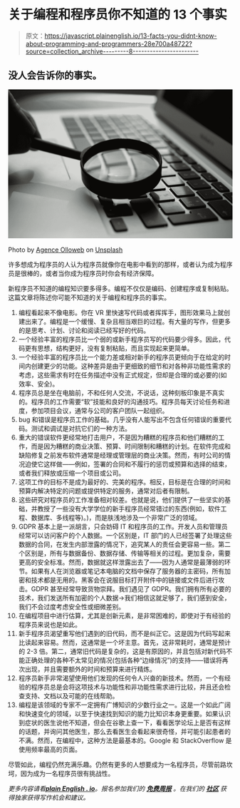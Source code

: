 # 关于编程和程序员你不知道的 13 个事实

> 原文：<https://javascript.plainenglish.io/13-facts-you-didnt-know-about-programming-and-programmers-28e700a48722?source=collection_archive---------8----------------------->

## 没人会告诉你的事实。

![](img/c449b7e7a230b0961eccdcac66b3b8b4.png)

Photo by [Agence Olloweb](https://unsplash.com/@olloweb?utm_source=medium&utm_medium=referral) on [Unsplash](https://unsplash.com?utm_source=medium&utm_medium=referral)

许多想成为程序员的人认为程序员就像你在电影中看到的那样，或者认为成为程序员是很棒的，或者当你成为程序员时你会有经济保障。

新程序员不知道的编程知识要多得多。编程不仅仅是编码、创建程序或复制粘贴。这篇文章将陈述你可能不知道的关于编程和程序员的事实。

1.  编程看起来不像电影。你在 VR 里快速写代码或者挥挥手，图形效果马上就创建出来了。编程是一个缓慢、复杂且相当艰巨的过程。有大量的写作，但更多的是思考、计划、讨论和阅读已经写好的代码。
2.  一个经验丰富的程序员比一个弱的或新手程序员写的代码要少得多。因此，代码更有思想，结构更好，没有复制粘贴，而且实现起来更简单。
3.  一个经验丰富的程序员比一个能力差或相对新手的程序员更倾向于在给定的时间内创建更少的功能。这种差异是由于更细致的细节和对各种非功能性需求的考虑，这些需求有时在任务描述中没有正式规定，但却是合理的或必要的(如效率、安全)。
4.  程序员总是坐在电脑前，不和任何人交流，不说话，这种刻板印象是不真实的。程序员的工作需要“软”技能和良好的沟通技巧。程序员每天讨论任务和进度，参加项目会议，通常与公司的客户团队一起组织。
5.  bug 和错误是程序员工作的基础。几乎没有人能写出不包含任何错误的重要代码。测试和调试是对抗它们的一种方法。
6.  重大的错误软件更经常地打击用户，不是因为糟糕的程序员和他们糟糕的工作，而是因为糟糕的商业决策、预算、时间限制和糟糕的计划。在软件完成和缺陷修复之前发布软件通常是经理或管理层的商业决策。然而，有时公司的情况迫使它这样做——例如，签署的合同和不履行的惩罚或预算和选择的结束，或者我们释放或压缩一个项目或公司。
7.  这项工作的目标不是成为最好的、完美的程序。相反，目标是在合理的时间和预算内解决特定的问题或提供特定的服务，通常对后者有限制。
8.  这些研究对程序员的工作准备相对较差。也就是说，他们提供了一些坚实的基础，并教授了一些没有大学学位的新手程序员经常错过的东西(例如，软件工程、数据库、多线程等)。)，而是肤浅地涉及一个非常广泛的领域。
9.  GDPR 基本上是一派胡言，只会妨碍 IT 和程序员的工作。开发人员和管理员经常可以访问客户的个人数据。一个区别是，IT 部门的人已经签署了处理这些数据的合同，在发生内部泄露的情况下，追究某人的责任会更容易一些。第二个区别是，所有与数据备份、数据存储、传输等相关的过程。更加复杂，需要更高的安全标准。然而，数据就这样泄露出去了——因为人通常是最薄弱的环节。如果有人在浏览器或笔记本电脑的文档中保存了服务器的主密码，所有加密和技术都是无用的。黑客会在说服目标打开附件中的链接或文件后进行攻击。GDPR 甚至经常导致货物崇拜。我们遇见了 GDPR。我们拥有所有必要的技术，我们发送所有加密的个人数据->我们相信这就足够了，我们感到安全，我们不会过度考虑安全性或细微差别。
10.  在编程项目中进行估算，尤其是创新元素，是非常困难的，即使对于有经验的程序员来说也是如此。
11.  新手程序员渴望重写他们遇到的旧代码，而不是纠正它。这是因为代码写起来比读起来容易。然而，这通常是一个坏主意。首先，这非常耗时，通常是预计的 2-3 倍。第二，通常旧代码是复杂的，这是有原因的，并且包括对新代码不能正确处理的各种不太常见的情况(包括各种“边缘情况”)的支持——错误将再次出现，并且需要额外的时间和预算来进行精炼。
12.  程序员新手非常渴望使用他们发现的任何令人兴奋的新技术。然而，一个有经验的程序员总是会将这项技术与功能性和非功能性需求进行比较，并且还会检查支持、文档以及可能的在线帮助。
13.  编程是该领域的专家不一定拥有广博知识的少数行业之一。这是一个如此广阔和快速变化的领域，以至于快速找到知识的能力比知识本身更重要。如果认识到症状的医生说他不知道，但会在谷歌上查一下，看看医学论坛上是否有这样的话题，并询问其他医生，那么去看医生会看起来很奇怪，并可能引起患者的不满。然而，在编程中，这种方法是最基本的。Google 和 StackOverflow 是使用频率最高的页面。

尽管如此，编程仍然充满乐趣。仍然有更多的人想要成为一名程序员，尽管前路坎坷，因为成为一名程序员很有挑战性。

*更多内容请看*[***plain English . io***](http://plainenglish.io/)*。报名参加我们的* [***免费周报***](http://newsletter.plainenglish.io/) *。在我们的* [***社区***](https://discord.gg/GtDtUAvyhW) *获得独家获得写作机会和建议。*